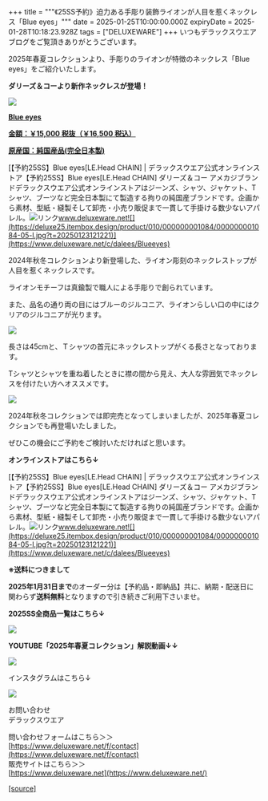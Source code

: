 +++
title = """《25SS予約》迫力ある手彫り装飾ライオンが人目を惹くネックレス「Blue eyes」"""
date = 2025-01-25T10:00:00.000Z
expiryDate = 2025-01-28T10:18:23.928Z
tags = ["DELUXEWARE"]
+++
いつもデラックスウエアブログをご覧頂きありがとうございます。

2025年春夏コレクションより、手彫りのライオンが特徴のネックレス「Blue eyes」をご紹介いたします。

**ダリーズ＆コーより新作ネックレスが登場！**

[![](https://stat.ameba.jp/user_images/20250125/15/deluxeware/c5/f2/j/o0800080015536920401.jpg)](https://stat.ameba.jp/user_images/20250125/15/deluxeware/c5/f2/j/o0800080015536920401.jpg)

**[Blue eyes](https://www.deluxeware.net/c/dalees/Blueeyes)**

**[金額：￥15,000 税抜（￥16,500 税込）](https://www.deluxeware.net/c/dalees/Blueeyes)**

**[原産国：純国産品(完全日本製)](https://www.deluxeware.net/c/dalees/Blueeyes)**

[【予約25SS】Blue eyes\[LE.Head CHAIN\] | デラックスウエア公式オンラインストア【予約25SS】Blue eyes\[LE.Head CHAIN\] ダリーズ＆コー アメカジブランドデラックスウエア公式オンラインストアはジーンズ、シャツ、ジャケット、Tシャツ、ブーツなど完全日本製にて製造する拘りの純国産ブランドです。企画から素材、型紙・縫製そして卸売・小売り販促まで一貫して手掛ける数少ないアパレル。![リンク](https://c.stat100.ameba.jp/ameblo/symbols/v3.20.0/svg/gray/editor_link.svg)www.deluxeware.net![](https://deluxe25.itembox.design/product/010/000000001084/000000001084-05-l.jpg?t=20250123121221)](https://www.deluxeware.net/c/dalees/Blueeyes)

2024年秋冬コレクションより新登場した、ライオン彫刻のネックレストップが人目を惹くネックレスです。

ライオンモチーフは真鍮製で職人による手彫りで創られています。

また、品名の通り両の目にはブルーのジルコニア、ライオンらしい口の中にはクリアのジルコニアが光ります。

[![](https://stat.ameba.jp/user_images/20250125/15/deluxeware/44/e7/j/o0800080015536920283.jpg)](https://stat.ameba.jp/user_images/20250125/15/deluxeware/44/e7/j/o0800080015536920283.jpg)

長さは45cmと、Ｔシャツの首元にネックレストップがくる長さとなっております。

Tシャツとシャツを重ね着したときに襟の間から見え、大人な雰囲気でネックレスを付けたい方へオススメです。

[![](https://stat.ameba.jp/user_images/20250125/15/deluxeware/9c/0e/j/o0800080015536920282.jpg)](https://stat.ameba.jp/user_images/20250125/15/deluxeware/9c/0e/j/o0800080015536920282.jpg)

2024年秋冬コレクションでは即完売となってしまいましたが、2025年春夏コレクションでも再登場いたしました。

ぜひこの機会にご予約をご検討いただければと思います。

**オンラインストアはこちら↓**

[【予約25SS】Blue eyes\[LE.Head CHAIN\] | デラックスウエア公式オンラインストア【予約25SS】Blue eyes\[LE.Head CHAIN\] ダリーズ＆コー アメカジブランドデラックスウエア公式オンラインストアはジーンズ、シャツ、ジャケット、Tシャツ、ブーツなど完全日本製にて製造する拘りの純国産ブランドです。企画から素材、型紙・縫製そして卸売・小売り販促まで一貫して手掛ける数少ないアパレル。![リンク](https://c.stat100.ameba.jp/ameblo/symbols/v3.20.0/svg/gray/editor_link.svg)www.deluxeware.net![](https://deluxe25.itembox.design/product/010/000000001084/000000001084-05-l.jpg?t=20250123121221)](https://www.deluxeware.net/c/dalees/Blueeyes)

**※送料につきまして**

**2025年1月31日まで**のオーダー分は【予約品・即納品】共に、納期・配送日に関わらず**送料無料**となりますので引き続きご利用下さいませ。

**2025SS全商品一覧はこちら↓**

[![](https://stat.ameba.jp/user_images/20250114/17/deluxeware/cf/2d/j/o1200050015533133265.jpg?caw=800)](https://www.deluxeware.net/c/2025SSreserve)

**YOUTUBE「2025年春夏コレクション」解説動画↓↓**

**[![](https://stat.ameba.jp/user_images/20250108/16/deluxeware/ac/cf/j/o1200050015530951038.jpg?caw=800)](https://www.youtube.com/playlist?list=PLmcuUjZ67rhnclr762_W-zDg7FyyrNvqF)**

インスタグラムはこちら↓

[![](https://stat.ameba.jp/user_images/20240315/15/deluxeware/04/7f/j/o0800026015413271803.jpg?caw=800)](https://www.instagram.com/deluxeware/?hl=ja)

お問い合わせ  
デラックスウエア

問い合わせフォームはこちら＞＞  
[https://www.deluxeware.net/f/contact](https://www.deluxeware.net/f/contact)  
販売サイトはこちら＞＞  
[https://www.deluxeware.net](https://www.deluxeware.net/)

[[source]](https://ameblo.jp/deluxeware/entry-12883816947.html)

